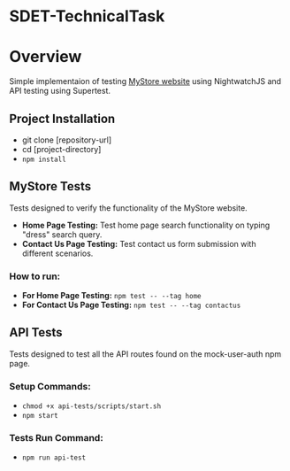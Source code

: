 # SDET-TechnicalTask

# Overview
Simple implementaion of testing [MyStore website](https://multiformis.com) using NightwatchJS and API testing using Supertest.

## Project Installation
- git clone [repository-url]
- cd [project-directory]
- `npm install`

## MyStore Tests
Tests designed to verify the functionality of the MyStore website.
- **Home Page Testing:** Test home page search functionality on typing "dress" search query.
- **Contact Us Page Testing:** Test contact us form submission with different scenarios.
### How to run:
- **For Home Page Testing:** `npm test -- --tag home`
- **For Contact Us Page Testing:** `npm test -- --tag contactus`

## API Tests
Tests designed to test all the API routes found on the mock-user-auth npm page.
### Setup Commands:
- `chmod +x api-tests/scripts/start.sh`
- `npm start`
### Tests Run Command:
- `npm run api-test`



